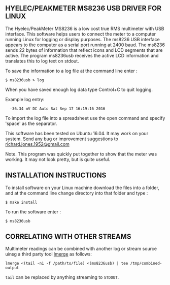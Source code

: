 HYELEC/PEAKMETER MS8236 USB DRIVER FOR LINUX
--------------------------------------------

The Hyelec/PeakMeter MS8236 is a low cost true RMS multimeter with USB interface.
This software helps users to connect the meter to a computer running Linux for logging or display purposes.
The ms8236 USB interface appears to the computer as a serial port running at 2400 baud.
The ms8236 sends 22 bytes of information that reflect icons and LCD segments that are active.
The program ms8236usb receives the active LCD information and translates this to log text on stdout.

To save the information to a log file at the command line enter :

```
$ ms8236usb > log
```

When you have saved enough log data type Control+C to quit logging.
    
Example log entry:

```
  -36.34 mV DC Auto Sat Sep 17 16:19:16 2016
``` 

To import the log file into a spreadsheet use the open command and specify 'space' as the separator.

This software has been tested on Ubuntu 16.04. It may work on your system.
Send any bug or improvement suggestions to richard.jones.1952@gmail.com

Note. This program was quickly put together to show that the meter was working.
      It may not look pretty, but is quite useful.

## INSTALLATION INSTRUCTIONS

To install software on your Linux machine download the files into a folder, and at the command line
change directory into that folder and type :

```
$ make install
```

To run the software enter :

```
$ ms8236usb
```

## CORRELATING WITH OTHER STREAMS

Multimeter readings can be combined with another log or stream source uinsg a third party tool [lmerge](https://github.com/rianhunter/lmerge) as follows:

```
lmerge <(tail -n1 -f /path/to/file) <(ms8236usb) | tee /tmp/combined-output
```

`tail` can be replaced by anything streaming to `STDOUT`.
